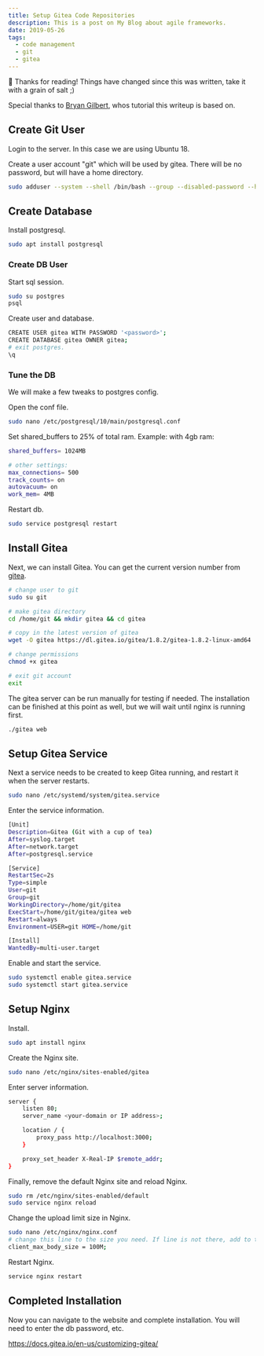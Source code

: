 ```yaml
---
title: Setup Gitea Code Repositories
description: This is a post on My Blog about agile frameworks.
date: 2019-05-26
tags:
  - code management
  - git
  - gitea
---
```


<div class="notification">
 👋 Thanks for reading! Things have changed since this was written, take it with a grain of salt ;)
</div>

Special thanks to [Bryan Gilbert](https://bryangilbert.com/post/devops/how-to-setup-gitea-ubuntu/), whos tutorial this writeup is based on.

## Create Git User

Login to the server. In this case we are using Ubuntu 18.

Create a user account "git" which will be used by gitea. There will be no password, but will have a home directory.

```bash
sudo adduser --system --shell /bin/bash --group --disabled-password --home /home/git git

```

## Create Database

Install postgresql.

```bash
sudo apt install postgresql
```

### Create DB User

Start sql session.

```bash
sudo su postgres
psql
```

Create user and database.

```bash
CREATE USER gitea WITH PASSWORD '<password>';
CREATE DATABASE gitea OWNER gitea;
# exit postgres.
\q
```

### Tune the DB

We will make a few tweaks to postgres config.

Open the conf file.

```bash
sudo nano /etc/postgresql/10/main/postgresql.conf
```

Set shared_buffers to 25% of total ram. Example: with 4gb ram:

```bash
shared_buffers= 1024MB

# other settings:
max_connections= 500
track_counts= on
autovacuum= on
work_mem= 4MB
```

Restart db.

```bash
sudo service postgresql restart
```

## Install Gitea

Next, we can install Gitea. You can get the current version number from [gitea](https://github.com/go-gitea/gitea/releases).

```bash
# change user to git
sudo su git

# make gitea directory
cd /home/git && mkdir gitea && cd gitea

# copy in the latest version of gitea
wget -O gitea https://dl.gitea.io/gitea/1.8.2/gitea-1.8.2-linux-amd64

# change permissions
chmod +x gitea

# exit git account
exit
```

The gitea server can be run manually for testing if needed. The installation can be finished at this point as well, but we will wait until nginx is running first.

```bash
./gitea web
```

## Setup Gitea Service

Next a service needs to be created to keep Gitea running, and restart it when the server restarts.

```bash
sudo nano /etc/systemd/system/gitea.service
```

Enter the service information.

```bash
[Unit]
Description=Gitea (Git with a cup of tea)
After=syslog.target
After=network.target
After=postgresql.service

[Service]
RestartSec=2s
Type=simple
User=git
Group=git
WorkingDirectory=/home/git/gitea
ExecStart=/home/git/gitea/gitea web
Restart=always
Environment=USER=git HOME=/home/git

[Install]
WantedBy=multi-user.target
```

Enable and start the service.

```bash
sudo systemctl enable gitea.service
sudo systemctl start gitea.service
```

## Setup Nginx

Install.

```bash
sudo apt install nginx
```

Create the Nginx site.

```bash
sudo nano /etc/nginx/sites-enabled/gitea
```

Enter server information.

```bash
server {
    listen 80;
    server_name <your-domain or IP address>;

    location / {
        proxy_pass http://localhost:3000;
    }

    proxy_set_header X-Real-IP $remote_addr;
}
```

Finally, remove the default Nginx site and reload Nginx.

```bash
sudo rm /etc/nginx/sites-enabled/default
sudo service nginx reload
```

Change the upload limit size in Nginx.

```bash
sudo nano /etc/nginx/nginx.conf
# change this line to the size you need. If line is not there, add to the http {} section.
client_max_body_size = 100M;
```

Restart Nginx.

```bash
service nginx restart
```

## Completed Installation

Now you can navigate to the website and complete installation. You will need to enter the db password, etc.

https://docs.gitea.io/en-us/customizing-gitea/
